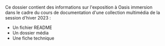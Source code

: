 Ce dossier contient des informations sur l'exposition à Oasis immersion dans le cadre du cours de documentation d'une collection multimédia de la session d'hiver 2023 :
- Un fichier README
- Un dossier média
- Une fiche technique
